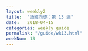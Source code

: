 ```yaml
---
layout: weekly2
title:  "讀經向導：第 13 週"
date:   2018-04-15
categories: weekly guide
permalink: "/guide/wk13.html"
weekNum: 13
---
```


